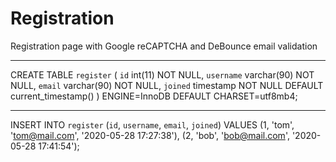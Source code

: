 # Registration

Registration page with Google reCAPTCHA and DeBounce email validation


----------------------------------------------------------

CREATE TABLE `register` (
  `id` int(11) NOT NULL,
  `username` varchar(90) NOT NULL,
  `email` varchar(90) NOT NULL,
  `joined` timestamp NOT NULL DEFAULT current_timestamp()
) ENGINE=InnoDB DEFAULT CHARSET=utf8mb4;

----------------------------------------------------------

INSERT INTO `register` (`id`, `username`, `email`, `joined`) VALUES
(1, 'tom', 'tom@mail.com', '2020-05-28 17:27:38'),
(2, 'bob', 'bob@mail.com', '2020-05-28 17:41:54');
